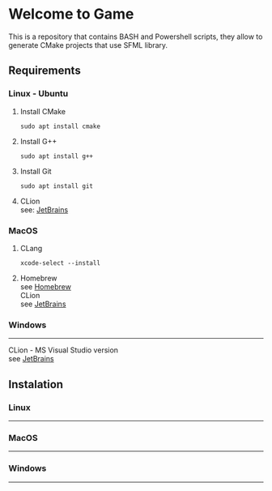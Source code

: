 # Welcome to Game

This is a repository that contains  BASH and Powershell scripts, they allow to generate CMake projects that use SFML library.

## Requirements

### Linux - Ubuntu
1. Install CMake
    ```
    sudo apt install cmake
    ```
2. Install G++
    ```
    sudo apt install g++
    ```
3. Install Git
    ```
    sudo apt install git
    ```
4. CLion  
    see: [JetBrains](https://www.jetbrains.com/help/clion/installation-guide.html)
### MacOS
1. CLang
    ```
    xcode-select --install
    ```
2. Homebrew  
    see [Homebrew](https://brew.sh)  
CLion  
    see [JetBrains](https://www.jetbrains.com/help/clion/installation-guide.html)
### Windows
---
CLion - MS Visual Studio version  
    see [JetBrains](https://www.jetbrains.com/help/clion/installation-guide.html)
## Instalation

### Linux
---
### MacOS
---
### Windows
---
